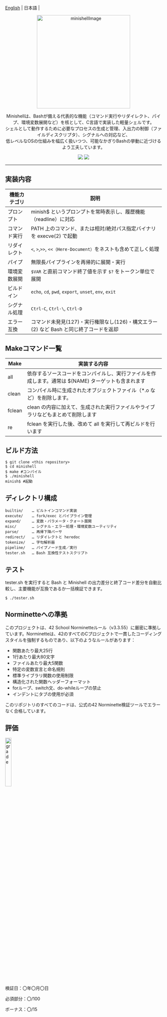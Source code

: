 [English]() | 日本語 | 

<p align="center">
  <picture>
    <img height="300" alt="minishellImage" src="https://github.com/user-attachments/assets/0b2786c2-d77e-450d-b866-a56cf853eec8">
  </picture>
</p>

<!--  <hr style="border: none; height: 0.2px; background-color: #ccc;" /> -->

<p align="center">
Minishellは、Bashが備える代表的な機能（コマンド実行やリダイレクト、パイプ、環境変数展開など）を核として、C言語で実装した軽量シェルです。<br>
シェルとして動作するために必要なプロセスの生成と管理、入出力の制御（ファイルディスクリプタ）、シグナルへの対応など、<br>
低レベルなOSの仕組みを幅広く扱いつつ、可能なかぎりBashの挙動に近づけるよう工夫しています。
</p>

<p align="center">
  <img src="https://img.shields.io/badge/-C-213a70.svg?logo=C&style=flat">
  <img src="https://img.shields.io/badge/-Linux-ea5520.svg?logo=linux&style=flat">
</p>

<hr>

## 実装内容

| 機能カテゴリ | 説明 |
|-----------|---------------------------------------------------------------------|
| プロンプト   | 	minish$ というプロンプトを常時表示し、履歴機能（readline）に対応 |
| コマンド実行      | PATH 上のコマンド、または相対/絶対パス指定バイナリを execve(2) で起動 |
| リダイレクト    | `<`, `>`,`>>`, `<<（Here-Document）`をネストも含めて正しく処理 |
| パイプ | 無限長パイプラインを再帰的に展開・実行 |
| 環境変数展開   | `$VAR` と直前コマンド終了値を示す `$?` をトークン単位で展開 |
| ビルドイン     | `echo`, `cd`, `pwd`, `export`, `unset`, `env`, `exit` |
| シグナル処理   | `Ctrl-C`, `Ctrl-\`, `Ctrl-D` |
| エラー互換 | コマンド未発見(127)・実行権限なし(126)・構文エラー(2) など Bash と同じ終了コードを返却 |

## Makeコマンド一覧
| Make | 実装する内容 |
|-----------|-------------------------------------------------|
| all | 依存するソースコードをコンパイルし、実行ファイルを作成します。通常は $(NAME) ターゲットも含まれます |
| clean | コンパイル時に生成されたオブジェクトファイル（*.o など）を削除します。 |
| fclean | clean の内容に加えて、生成された実行ファイルやライブラリなどもまとめて削除します |
| re | fclean を実行した後、改めて all を実行して再ビルドを行います |


## ビルド方法
```
$ git clone <this repository>
$ cd minishell
$ make #コンパイル
$ ./minishell
minish$ #起動
```
## ディレクトリ構成
```
builtin/    … ビルトインコマンド実装
execute/    … fork/exec とパイプライン管理
expand/     … 変数・パラメータ・クォート展開
misc/       … シグナル・エラー処理・環境変数ユーティリティ
parse/      … 再帰下降パーサ
redirect/   … リダイレクトと heredoc
tokenize/   … 字句解析器
pipeline/   … パイプノード生成／実行
tester.sh   … Bash 互換性テストスクリプト
```
## テスト
tester.sh を実行すると Bash と Minishell の出力差分と終了コード差分を自動比較し、主要機能が互換であるか一括検証できます。
```
$ ./tester.sh
```
## Norminetteへの準拠
このプロジェクトは、42 School Norminetteルール（v3.3.55）に厳密に準拠しています。Norminetteは、42のすべてのCプロジェクトで一貫したコーディングスタイルを強制するものであり、以下のようなルールがあります：

- 関数あたり最大25行
- 1行あたり最大80文字
- ファイルあたり最大5関数
- 特定の変数宣言と命名規則
- 標準ライブラリ関数の使用制限
- 構造化された関数ヘッダーフォーマット
- forループ、switch文、do-whileループの禁止
- インデントにタブの使用が必須

このリポジトリのすべてのコードは、公式の42 Norminette検証ツールでエラーなく合格しています。

## 評価
<img src="https://github.com/user-attachments/assets/765ec3c2-7927-4a92-b718-ec39fc93c64d" alt="grade" style="width:20%;"/>

検証日：〇年〇月〇日

必須部分：〇/100

ボーナス：〇/15

